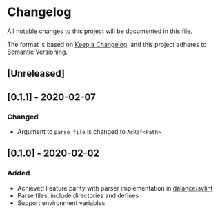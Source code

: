 # Changelog
All notable changes to this project will be documented in this file.

The format is based on [Keep a Changelog](https://keepachangelog.com/en/1.0.0/),
and this project adheres to [Semantic Versioning](https://semver.org/spec/v2.0.0.html).

## [Unreleased]

## [0.1.1] - 2020-02-07
### Changed
- Argument to `parse_file` is changed to `AsRef<Path>`

## [0.1.0] - 2020-02-02
### Added
- Achieved Feature parity with parser implementation in [dalance/svlint](https://github.com/dalance/svlint/)
- Parse files, include directories and defines
- Support environment variables